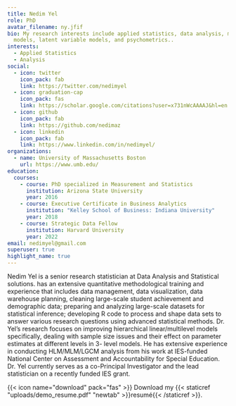```yaml
---
title: Nedim Yel
role: PhD
avatar_filename: ny.jfif
bio: My research interests include applied statistics, data analysis, multilevel
  models, latent variable models, and psychometrics..
interests:
  - Applied Statistics
  - Analysis
social:
  - icon: twitter
    icon_pack: fab
    link: https://twitter.com/nedimyel
  - icon: graduation-cap
    icon_pack: fas
    link: https://scholar.google.com/citations?user=x731nWcAAAAJ&hl=en
  - icon: github
    icon_pack: fab
    link: https://github.com/nedimaz
  - icon: linkedin
    icon_pack: fab
    link: https://www.linkedin.com/in/nedimyel/
organizations:
  - name: University of Massachusetts Boston
    url: https://www.umb.edu/
education:
  courses:
    - course: PhD specialized in Measurement and Statistics
      institution: Arizona State University
      year: 2016
    - course: Executive Certificate in Business Analytics
      institution: "Kelley School of Business: Indiana University"
      year: 2018
    - course: Strategic Data Fellow
      institution: Harvard University
      year: 2022
email: nedimyel@gmail.com
superuser: true
highlight_name: true
---
```

Nedim Yel is a senior research statistician at Data Analysis and Statistical solutions. has an extensive quantitative methodological training and experience that includes data management, data visualization, data warehouse planning, cleaning large-scale student achievement and demographic data; preparing and analyzing large-scale datasets for statistical inference; developing R code to process and shape data sets to answer various research questions using advanced statistical methods. Dr. Yel’s research focuses on improving hierarchical linear/multilevel models specifically, dealing with sample size issues and their effect on parameter estimates at different levels in 3- level models. He has extensive experience in conducting HLM/MLM/LGCM analysis from his work at IES-funded National Center on Assessment and Accountability for Special Education. Dr. Yel currently serves as a co-Principal Investigator and the lead statistician on a recently funded IES grant.

{{< icon name="download" pack="fas" >}} Download my {{< staticref "uploads/demo_resume.pdf" "newtab" >}}resumé{{< /staticref >}}.